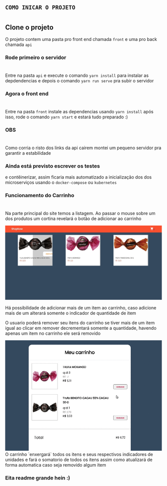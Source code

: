 



## `COMO INICAR O PROJETO`
#
## Clone o projeto 
O projeto contem uma pasta pro front end
chamada `front` e uma pro back chamada `api`


### Rode primeiro o servidor
#
 Entre na pasta `api` e execute o comando
 `yarn install` para instalar as depdendencias
 e depois o comando `yarn run serve`
 pra subir o servidor
 
### Agora o front end
#
Entre na pasta `front` instale as dependencias usando
`yarn install` após isso, rode o comando `yarn start`
e estará tudo preparado :)

### OBS 
#
Como corria o risto dos links da api cairem montei um pequeno servidor pra garantir a estabilidade

### Ainda está previsto escrever os testes
e contêinerizar, assim ficaria mais automatizado
a inicialização dos dos microserviços usando o `docker-compose` ou `kubernetes`

### Funcionamento do Carrinho
#
Na parte principal do site temos a listagem.
Ao passar o mouse sobre um dos produtos um cortina 
revelará o botão de adicionar ao carrinho

<img src='front/public/home.gif' width="700" >


Há possibilidade de adicionar mais de um item ao carrinho, caso adicione mais de um alterará somente
o indicador de quantidade de item 

O usuario poderá remover seu itens do carrinho
se tiver mais de um item igual ao clicar em remover 
decrementará somente a quantidade, havendo apenas um item no carrinho ele será removido

<img src='./front/public/images/cart.gif' width="700" >
O carrinho `enxergará` todos os itens e seus respectivos indicadores de unidades e fará o somatorio de todos os itens assim como atualizará de forma automatica caso seja removido algum item

### Eita readme grande hein      :)